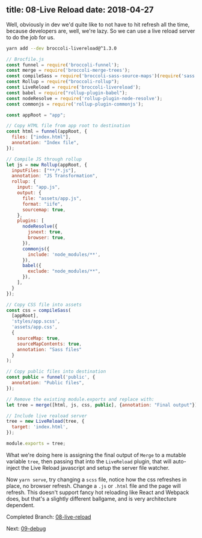 title: 08-Live Reload
date: 2018-04-27
---

Well, obviously in dev we'd quite like to not have to hit refresh all the time, because developers are,
well, we're lazy. So we can use a live reload server to do the job for us.

```sh
yarn add --dev broccoli-livereload@^1.3.0
```

```js
// Brocfile.js
const funnel = require('broccoli-funnel');
const merge = require('broccoli-merge-trees');
const compileSass = require('broccoli-sass-source-maps')(require('sass'));
const Rollup = require("broccoli-rollup");
const LiveReload = require('broccoli-livereload');
const babel = require("rollup-plugin-babel");
const nodeResolve = require('rollup-plugin-node-resolve');
const commonjs = require('rollup-plugin-commonjs');

const appRoot = "app";

// Copy HTML file from app root to destination
const html = funnel(appRoot, {
  files: ["index.html"],
  annotation: "Index file",
});

// Compile JS through rollup
let js = new Rollup(appRoot, {
  inputFiles: ["**/*.js"],
  annotation: "JS Transformation",
  rollup: {
    input: "app.js",
    output: {
      file: "assets/app.js",
      format: "iife",
      sourcemap: true,
    },
    plugins: [
      nodeResolve({
        jsnext: true,
        browser: true,
      }),
      commonjs({
        include: 'node_modules/**',
      }),
      babel({
        exclude: "node_modules/**",
      }),
    ],
  }
});

// Copy CSS file into assets
const css = compileSass(
  [appRoot],
  'styles/app.scss',
  'assets/app.css',
  {
    sourceMap: true,
    sourceMapContents: true,
    annotation: "Sass files"
  }
);

// Copy public files into destination
const public = funnel('public', {
  annotation: "Public files",
});

// Remove the existing module.exports and replace with:
let tree = merge([html, js, css, public], {annotation: "Final output"});

// Include live reaload server
tree = new LiveReload(tree, {
  target: 'index.html',
});

module.exports = tree;
```

What we're doing here is assigning the final output of `Merge` to a mutable variable `tree`, then passing that into the
`LiveReload` plugin, that will auto-inject the Live Reload javascript and setup the server file watcher.

Now `yarn serve`, try changing a `scss` file, notice how the css refreshes in place, no browser refresh. Change a
`.js` or `.html` file and the page will refresh. This doesn't support fancy hot reloading like React and Webpack does,
but that's a slightly different ballgame, and is very architecture dependent.

Completed Branch: [08-live-reload](https://github.com/oligriffiths/broccolijs-tutorial/tree/08-live-reload)

Next: [09-debug](09-debug.html)
